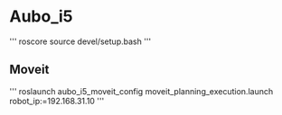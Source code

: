 # Aubo_i5
'''
roscore
source devel/setup.bash
'''

## Moveit
'''
roslaunch aubo_i5_moveit_config moveit_planning_execution.launch robot_ip:=192.168.31.10
'''
